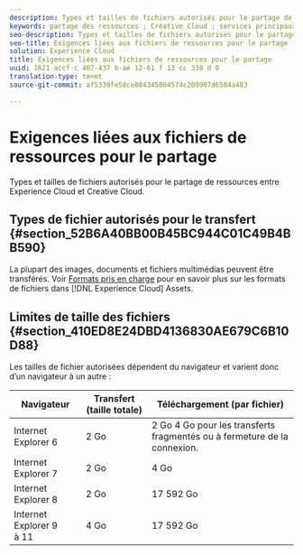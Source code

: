 ```yaml
---
description: Types et tailles de fichiers autorisés pour le partage de ressources entre Experience Cloud et Creative Cloud.
keywords: partage des ressources ; Creative Cloud ; services principaux
seo-description: Types et tailles de fichiers autorisés pour le partage de ressources entre Experience Cloud et Creative Cloud.
seo-title: Exigences liées aux fichiers de ressources pour le partage
solution: Experience Cloud
title: Exigences liées aux fichiers de ressources pour le partage
uuid: 1621 accf-c 407-437 b-ae 12-61 f 13 cc 338 d 0
translation-type: tm+mt
source-git-commit: af5339fe58ce884345804574c209907d6504a483

---
```



# Exigences liées aux fichiers de ressources pour le partage

Types et tailles de fichiers autorisés pour le partage de ressources entre Experience Cloud et Creative Cloud.

## Types de fichier autorisés pour le transfert {#section_52B6A40BB00B45BC944C01C49B4BB590}

La plupart des images, documents et fichiers multimédias peuvent être transférés. Voir [Formats pris en charge](https://helpx.adobe.com/experience-manager/brand-portal/using/brand-portal-supported-formats.html) pour en savoir plus sur les formats de fichiers dans [!DNL Experience Cloud] Assets.

## Limites de taille des fichiers {#section_410ED8E24DBD4136830AE679C6B10D88}

Les tailles de fichier autorisées dépendent du navigateur et varient donc d’un navigateur à un autre :

| Navigateur | Transfert (taille totale) | Téléchargement (par fichier) |
|--- |--- |--- |
| Internet Explorer 6 | 2 Go | 2 Go  4 Go pour les transferts fragmentés ou à fermeture de la connexion. |
| Internet Explorer 7 | 2 Go | 4 Go |
| Internet Explorer 8 | 2 Go | 17 592 Go |
| Internet Explorer 9 à 11 | 4 Go | 17 592 Go |

